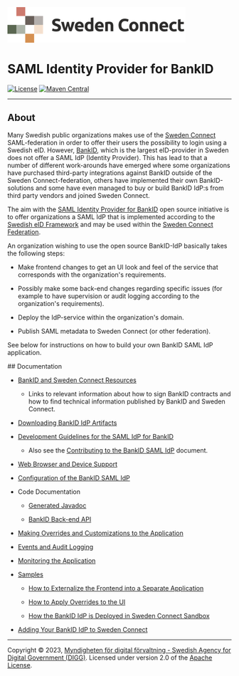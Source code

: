 ![Logo](images/sweden-connect.png)

# SAML Identity Provider for BankID

[![License](https://img.shields.io/badge/License-Apache%202.0-blue.svg)](https://opensource.org/licenses/Apache-2.0) [![Maven Central](https://maven-badges.herokuapp.com/maven-central/se.swedenconnect.bankid/bankid-idp/badge.svg)](https://maven-badges.herokuapp.com/maven-central/se.swedenconnect.bankid/bankid-idp)

-----

## About

Many Swedish public organizations makes use of the [Sweden Connect](https://www.swedenconnect.se) 
SAML-federation in order to offer their users the possibility to login using a Swedish eID. However,
[BankID](https://www.bankid.com), which is the largest eID-provider in Sweden does not offer
 a SAML IdP (Identity Provider). This has lead to that a number of different work-arounds have 
emerged where some organizations have purchased third-party integrations against BankID outside of
the Sweden Connect-federation, others have implemented their own BankID-solutions and some
have even managed to buy or build BankID IdP:s from third party vendors and joined Sweden Connect.

The aim with the [SAML Identity Provider for BankID](https://github.com/swedenconnect/bankid-saml-idp)
open source initiative is to offer organizations a SAML IdP that is implemented according to
the [Swedish eID Framework](https://docs.swedenconnect.se/technical-framework/) and may be 
used within the [Sweden Connect Federation](https://www.swedenconnect.se).

An organization wishing to use the open source BankID-IdP basically takes the following steps:

- Make frontend changes to get an UI look and feel of the service that corresponds with the
organization's requirements.

- Possibly make some back-end changes regarding specific issues (for example to have supervision
or audit logging according to the organization's requirements).

- Deploy the IdP-service within the organization's domain.

- Publish SAML metadata to Sweden Connect (or other federation).

See below for instructions on how to build your own BankID SAML IdP application.

<a name="documentation">
## Documentation

- [BankID and Sweden Connect Resources](https://docs.swedenconnect.se/bankid-saml-idp/bankid-sc-resources.html)
  - Links to relevant information about how to sign BankID contracts and how to find technical information published by BankID and Sweden Connect.
  
- [Downloading BankID IdP Artifacts](artifacts.html)

- [Development Guidelines for the SAML IdP for BankID](https://docs.swedenconnect.se/bankid-saml-idp/development.html)

  - Also see the [Contributing to the BankID SAML IdP](https://github.com/swedenconnect/bankid-saml-idp/blob/main/CONTRIBUTING.md) document.
  
- [Web Browser and Device Support](browsers.html)
  
- [Configuration of the BankID SAML IdP](https://docs.swedenconnect.se/bankid-saml-idp/configuration.html)

- Code Documentation

  - [Generated Javadoc](https://docs.swedenconnect.se/bankid-saml-idp/apidocs)
  
  - [BankID Back-end API](https://docs.swedenconnect.se/bankid-saml-idp/idp-api.html)

- [Making Overrides and Customizations to the Application](https://docs.swedenconnect.se/bankid-saml-idp/override.html)

- [Events and Audit Logging](https://docs.swedenconnect.se/bankid-saml-idp/logging.html)

- [Monitoring the Application](https://docs.swedenconnect.se/bankid-saml-idp/monitoring.html)

- [Samples](https://github.com/swedenconnect/bankid-saml-idp/tree/main/samples)

  - [How to Externalize the Frontend into a Separate Application](https://github.com/swedenconnect/bankid-saml-idp/tree/main/samples/external-frontend)

  - [How to Apply Overrides to the UI](https://github.com/swedenconnect/bankid-saml-idp/tree/main/samples/dynamic-overrides)
  
  - [How the BankID IdP is Deployed in Sweden Connect Sandbox](https://github.com/swedenconnect/bankid-saml-idp/tree/main/samples/sandbox)

- [Adding Your BankID IdP to Sweden Connect](join-sweden-connect.html)


-----

Copyright &copy; 2023, [Myndigheten för digital förvaltning - Swedish Agency for Digital Government (DIGG)](http://www.digg.se). Licensed under version 2.0 of the [Apache License](http://www.apache.org/licenses/LICENSE-2.0).

